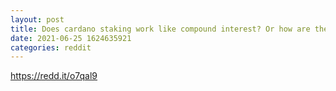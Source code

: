 ```yaml
--- 
layout: post 
title: Does cardano staking work like compound interest? Or how are the yearly rewards calculated? 
date: 2021-06-25 1624635921 
categories: reddit 
--- 
```

https://redd.it/o7qal9